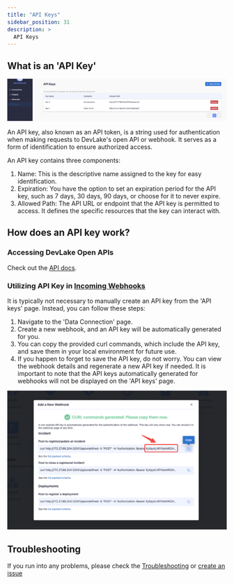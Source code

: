```yaml
---
title: "API Keys"
sidebar_position: 31
description: >
  API Keys
---
```

## What is an 'API Key'
![api-key-list](images/api-key-list.png)

An API key, also known as an API token, is a string used for authentication when making requests to DevLake's open API or webhook. It serves as a form of identification to ensure authorized access.

An API key contains three components:
1. Name: This is the descriptive name assigned to the key for easy identification.
2. Expiration: You have the option to set an expiration period for the API key, such as 7 days, 30 days, 90 days, or choose for it to never expire.
3. Allowed Path: The API URL or endpoint that the API key is permitted to access. It defines the specific resources that the key can interact with.

## How does an API key work?
### Accessing DevLake Open APIs
Check out the [API docs](/docs/Overview/References.md).

### Utilizing API Key in [Incoming Webhooks](webhook.md)
It is typically not necessary to manually create an API key from the 'API keys' page. Instead, you can follow these steps:

1. Navigate to the 'Data Connection' page.
2. Create a new webhook, and an API key will be automatically generated for you.
3. You can copy the provided curl commands, which include the API key, and save them in your local environment for future use.
4. If you happen to forget to save the API key, do not worry. You can view the webhook details and regenerate a new API key if needed. It is important to note that the API keys automatically generated for webhooks will not be displayed on the 'API keys' page.

![api-key-list](images/auto-generated-api-key.png)


## Troubleshooting

If you run into any problems, please check the [Troubleshooting](/Troubleshooting/Installation.md) or [create an issue](https://github.com/apache/incubator-devlake/issues)
